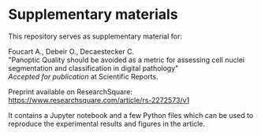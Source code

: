 # Supplementary materials

This repository serves as supplementary material for:

Foucart A., Debeir O., Decaestecker C.  
"Panoptic Quality should be avoided as a metric for assessing cell nuclei segmentation and classification in digital pathology"  
*Accepted for publication* at Scientific Reports.

Preprint available on ResearchSquare: https://www.researchsquare.com/article/rs-2272573/v1

It contains a Jupyter notebook and a few Python files which can be used to reproduce the experimental results and figures in the article. 
